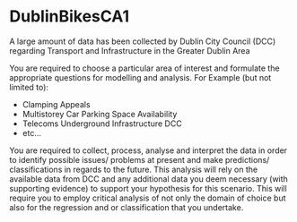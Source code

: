 # DublinBikesCA1

A large amount of data has been collected by Dublin City Council (DCC) regarding Transport and
Infrastructure in the Greater Dublin Area

You are required to choose a particular area of interest and formulate the appropriate questions for
modelling and analysis. For Example (but not limited to):

- Clamping Appeals
- Multistorey Car Parking Space Availability
- Telecoms Underground Infrastructure DCC
- etc…

You are required to collect, process, analyse and interpret the data in order to identify possible
issues/ problems at present and make predictions/ classifications in regards to the future. This
analysis will rely on the available data from DCC and any additional data you deem necessary (with
supporting evidence) to support your hypothesis for this scenario.
This will require you to employ critical analysis of not only the domain of choice but also for the
regression and or classification that you undertake.
